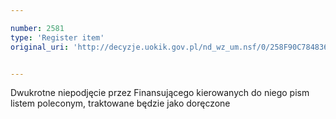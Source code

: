 ```yaml
---

number: 2581
type: 'Register item'
original_uri: 'http://decyzje.uokik.gov.pl/nd_wz_um.nsf/0/258F90C784836FE2C1257912003B2362?OpenDocument'


---
```


Dwukrotne niepodjęcie przez Finansującego kierowanych do niego pism listem poleconym, traktowane będzie jako doręczone

